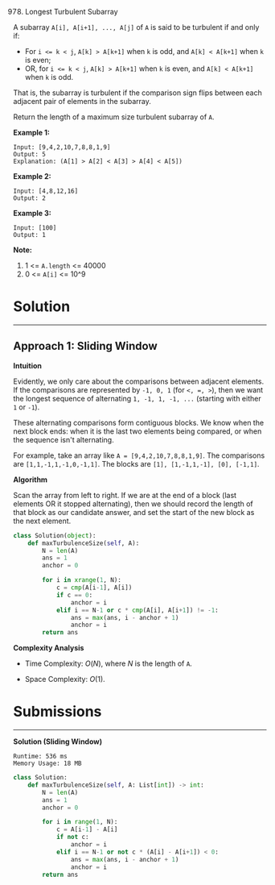 978. Longest Turbulent Subarray

A subarray `A[i], A[i+1], ..., A[j]` of `A` is said to be turbulent if and only if:

* For `i <= k < j`, `A[k] > A[k+1]` when `k` is odd, and `A[k] < A[k+1]` when `k` is even;
* OR, for `i <= k < j`, `A[k] > A[k+1]` when `k` is even, and `A[k] < A[k+1]` when `k` is odd.

That is, the subarray is turbulent if the comparison sign flips between each adjacent pair of elements in the subarray.

Return the length of a maximum size turbulent subarray of `A`.

 

**Example 1:**
```
Input: [9,4,2,10,7,8,8,1,9]
Output: 5
Explanation: (A[1] > A[2] < A[3] > A[4] < A[5])
```

**Example 2:**
```
Input: [4,8,12,16]
Output: 2
```

**Example 3:**
```
Input: [100]
Output: 1
```

**Note:**

1. 1 <= `A.length` <= 40000
1. 0 <= `A[i]` <= 10^9

# Solution
---
## Approach 1: Sliding Window
**Intuition**

Evidently, we only care about the comparisons between adjacent elements. If the comparisons are represented by `-1, 0, 1` (for `<, =, >`), then we want the longest sequence of alternating `1, -1, 1, -1, ...` (starting with either `1` or `-1`).

These alternating comparisons form contiguous blocks. We know when the next block ends: when it is the last two elements being compared, or when the sequence isn't alternating.

For example, take an array like `A = [9,4,2,10,7,8,8,1,9]`. The comparisons are `[1,1,-1,1,-1,0,-1,1]`. The blocks are `[1], [1,-1,1,-1], [0], [-1,1]`.

**Algorithm**

Scan the array from left to right. If we are at the end of a block (last elements OR it stopped alternating), then we should record the length of that block as our candidate answer, and set the start of the new block as the next element.

```python
class Solution(object):
    def maxTurbulenceSize(self, A):
        N = len(A)
        ans = 1
        anchor = 0

        for i in xrange(1, N):
            c = cmp(A[i-1], A[i])
            if c == 0:
                anchor = i
            elif i == N-1 or c * cmp(A[i], A[i+1]) != -1:
                ans = max(ans, i - anchor + 1)
                anchor = i
        return ans
```

**Complexity Analysis**

* Time Complexity: $O(N)$, where $N$ is the length of `A`.

* Space Complexity: $O(1)$.

# Submissions
---
**Solution (Sliding Window)**
```
Runtime: 536 ms
Memory Usage: 18 MB
```
```python
class Solution:
    def maxTurbulenceSize(self, A: List[int]) -> int:
        N = len(A)
        ans = 1
        anchor = 0

        for i in range(1, N):
            c = A[i-1] - A[i]
            if not c:
                anchor = i
            elif i == N-1 or not c * (A[i] - A[i+1]) < 0:
                ans = max(ans, i - anchor + 1)
                anchor = i
        return ans
```